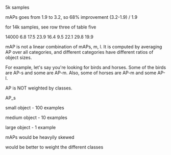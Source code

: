 






5k samples

mAPs goes from 1.9 to 3.2, so 68% improvement (3.2-1.9) / 1.9

for 14k samples, see row three of table five

14000 6.8 17.5 23.9 16.4 9.5 22.1 29.8 19.9



mAP is not a linear combination of mAPs, m, l. It is computed by averaging AP over all categories, and different categories have different ratios of object sizes.

For example, let's say you're looking for birds and horses. Some of the birds are AP-s and some are AP-m. Also, some of horses are AP-m and some AP-l. 

AP is NOT weighted by classes. 



AP_s

small object - 100 examples

medium object - 10 examples

large object - 1 example

mAPs would be heavyily skewed


would be better to weight the different classes




